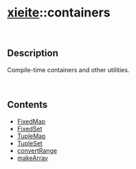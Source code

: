 # [xieite](./xieite.md)\:\:containers

&nbsp;

## Description
Compile-time containers and other utilities.

&nbsp;

## Contents
- [FixedMap](./namespaces/containers/fixed_map.md)
- [FixedSet](./namespaces/containers/fixed_set.md)
- [TupleMap](./namespaces/containers/tuple_map.md)
- [TupleSet](./namespaces/containers/tuple_set.md)
- [convertRange](./namespaces/containers/convert_range.md)
- [makeArray](./namespaces/containers/make_array.md)